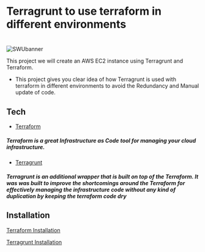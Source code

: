 #  Terragrunt to use terraform in different environments 
#
![SWUbanner](https://miro.medium.com/max/840/0*pUXnfvIBhAWkHINg.png)

This project we will create an AWS EC2 instance using Terragrunt and Terraform. 

- This project gives you clear idea of how Terragrunt is used with terraform in different environments to avoid the Redundancy and Manual update of code.


## Tech

- [Terraform](https://www.terraform.io/)
##### Terraform is a great Infrastructure as Code tool for managing your cloud infrastructure.

- [Terragrunt](https://terragrunt.gruntwork.io/)
##### Terragrunt is an additional wrapper that is built on top of the Terraform. It was was built to improve the shortcomings around the Terraform for effectively managing the infrastructure code without any kind of duplication by keeping the terraform code dry

## Installation

[Terraform Installation](https://www.terraform.io/downloads)

[Terragrunt Installation](https://terragrunt.gruntwork.io/docs/getting-started/install/)
